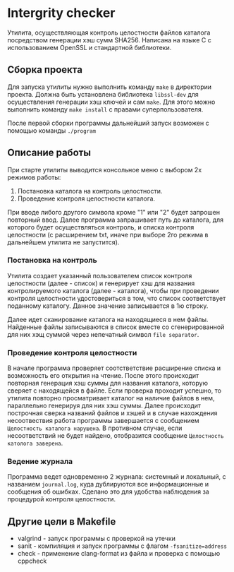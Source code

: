 # Intergrity checker

Утилита, осуществляющая контроль целостности файлов каталога посредством генерации хэш сумм SHA256. Написана на языке C с использованием OpenSSL и стандартной библиотеки.

## Сборка проекта

Для запуска утилиты нужно выполнить команду `make` в директории проекта. Должна быть установлена библиотека `libssl-dev` для осуществления генерации хэш ключей и сам `make`. Для этого можно выполнить команду `make install` с правами суперпользователя.

После первой сборки программы дальнейший запуск возможен с помощью команды `./program`

## Описание работы

При старте утилиты выводится консольное меню с выбором 2х режимов работы:
1. Постановка каталога на контроль целостности.
2. Проведение контроля целостности каталога.

При вводе либого другого символа кроме "1" или "2" будет запрошен повторный ввод. Далее программа запрашивает путь до каталога, для которого будет осуществляться контроль, и списка контроля целостности (с расширением txt, иначе при выборе 2го режима в дальнейшем утилита не запустится).

### Постановка на контроль

Утилита создает указанный пользователем список контроля целостности (далее - список) и генерирует хэш для названия контролируемого каталога (далее - каталога), чтобы при проведении контроля целостности удостовериться в том, что список соответствует поданному каталогу. Данное значение записывается в 1ю строку.

Далее идет сканирование каталога на находящиеся в нем файлы. Найденные файлы записываются в список вместе со сгенерированной для них хэщ суммой через непечатный символ `file separator`.

### Проведение контроля целостности

В начале программа проверяет соотстветствие расширение списка и возможность его открытия на чтение. После этого происходит повторная генерация хэш суммы для названия каталога, которую сверяет с находящейся в файле. Если проверка проходит успешно, то утилита повторно просматривает каталог на наличие файлов в нем, параллельно генерируя для них хэш суммы. Далее происходит построчная сверка названий файлов и хэшей и в случае нахождения несоотвествия работа программы завершается с сообщением `Целостность каталога нарушена`. В противном случае, если несоответствий не будет найдено, отобразится сообщение `Целостность католога заверена`.

### Ведение журнала

Программа ведет одновременно 2 журнала: системный и локальный, с названием `journal.log`, куда дублируются все информационные и сообщения об ошибках. Сделано это для удобства наблюдения за процедурой контроля целостности.

## Другие цели в Makefile

- valgrind - запуск программы с проверкой на утечки
- sanit - компиляция и запуск программы с флагом `-fsanitize=address`
- check - применение clang-format из файла и проверка с помощью cppcheck